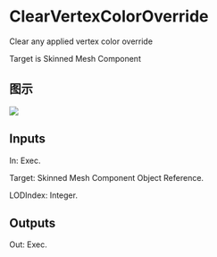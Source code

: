 # ClearVertexColorOverride

Clear any applied vertex color override

Target is Skinned Mesh Component

## 图示

![]($-20221218-18263703.png)

## Inputs

In: Exec.

Target: Skinned Mesh Component Object Reference.

LODIndex: Integer.  

## Outputs

Out: Exec.

